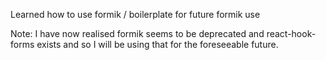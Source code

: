 Learned how to use formik / boilerplate for future formik use

Note: I have now realised formik seems to be deprecated and react-hook-forms exists and so I will be using that for the foreseeable future.
